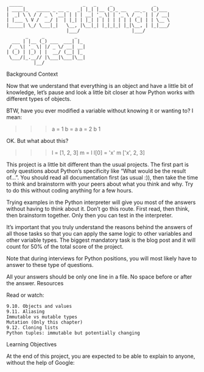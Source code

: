 ```
 _____                      _   _     _               _     
| ____|_   _____ _ __ _   _| |_| |__ (_)_ __   __ _  (_)___ 
|  _| \ \ / / _ \ '__| | | | __| '_ \| | '_ \ / _` | | / __|
| |___ \ V /  __/ |  | |_| | |_| | | | | | | | (_| | | \__ \
|_____| \_/ \___|_|   \__, |\__|_| |_|_|_| |_|\__, | |_|___/
                      |___/                   |___/         
       _     _           _   
  ___ | |__ (_) ___  ___| |_ 
 / _ \| '_ \| |/ _ \/ __| __|
| (_) | |_) | |  __/ (__| |_ 
 \___/|_.__// |\___|\___|\__|
          |__/               
```

Background Context

Now that we understand that everything is an object and have a little bit of knowledge, let’s pause and look a little bit closer at how Python works with different types of objects.

BTW, have you ever modified a variable without knowing it or wanting to? I mean:

>>> a = 1
>>> b = a
>>> a = 2
>>> b
1
>>> 

OK. But what about this?

>>> l = [1, 2, 3]
>>> m = l
>>> l[0] = 'x'
>>> m
['x', 2, 3]
>>> 


This project is a little bit different than the usual projects. The first part is only questions about Python’s specificity like “What would be the result of…”. You should read all documentation first (as usual :)), then take the time to think and brainstorm with your peers about what you think and why. Try to do this without coding anything for a few hours.

Trying examples in the Python interpreter will give you most of the answers without having to think about it. Don’t go this route. First read, then think, then brainstorm together. Only then you can test in the interpreter.

It’s important that you truly understand the reasons behind the answers of all those tasks so that you can apply the same logic to other variables and other variable types. The biggest mandatory task is the blog post and it will count for 50% of the total score of the project.

Note that during interviews for Python positions, you will most likely have to answer to these type of questions.

All your answers should be only one line in a file. No space before or after the answer.
Resources

Read or watch:

    9.10. Objects and values
    9.11. Aliasing
    Immutable vs mutable types
    Mutation (Only this chapter)
    9.12. Cloning lists
    Python tuples: immutable but potentially changing

Learning Objectives

At the end of this project, you are expected to be able to explain to anyone, without the help of Google:
